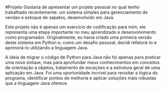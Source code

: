 #Projeto
Gostaria de apresentar um projeto pessoal no qual tenho trabalhado recentemente: um sistema simples para gerenciamento de vendas e estoque de sapatos, desenvolvido em Java.

Este projeto não é apenas um exercício de codificação para mim; ele representa uma etapa importante no meu aprendizado e desenvolvimento como programador. Originalmente, eu havia criado uma primeira versão deste sistema em Python e, como um desafio pessoal, decidi refatorá-lo e aprimorá-lo utilizando a linguagem Java.

A ideia de migrar o código de Python para Java não foi apenas para praticar uma nova sintaxe, mas para aprofundar meus conhecimentos em conceitos de orientação a objetos, tratamento de exceções e a estrutura geral de uma aplicação em Java. Foi uma oportunidade incrível para revisitar a lógica do programa, identificar pontos de melhoria e aplicar soluções mais robustas que a linguagem Java oferece.
